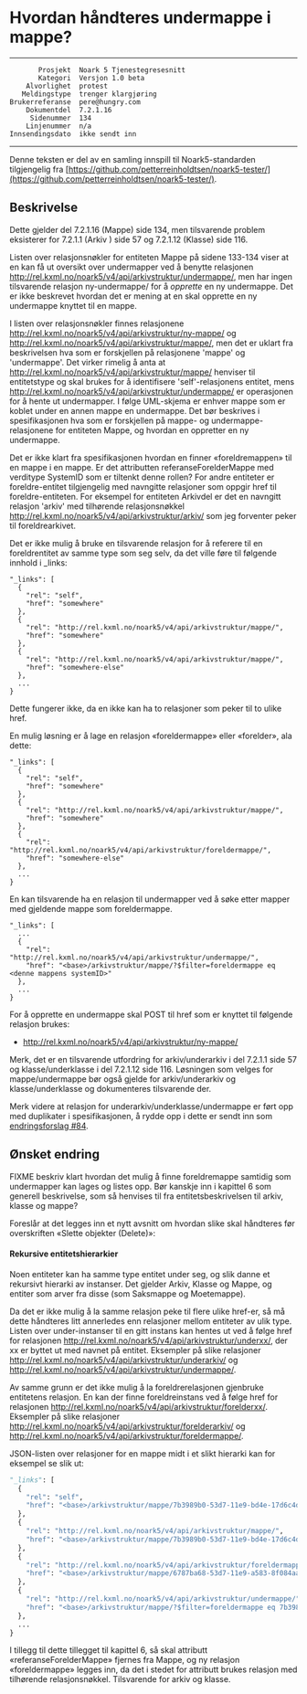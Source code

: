 Hvordan håndteres undermappe i mappe?
=====================================

 ------------------  ---------------------------------
           Prosjekt  Noark 5 Tjenestegresesnitt
           Kategori  Versjon 1.0 beta
        Alvorlighet  protest
       Meldingstype  trenger klargjøring
    Brukerreferanse  pere@hungry.com
        Dokumentdel  7.2.1.16
         Sidenummer  134
        Linjenummer  n/a
    Innsendingsdato  ikke sendt inn
 ------------------  ---------------------------------

Denne teksten er del av en samling innspill til Noark5-standarden
tilgjengelig fra [https://github.com/petterreinholdtsen/noark5-tester/](https://github.com/petterreinholdtsen/noark5-tester/).

Beskrivelse
-----------

Dette gjelder del 7.2.1.16 (Mappe) side 134, men tilsvarende problem
eksisterer for 7.2.1.1 (Arkiv ) side 57 og 7.2.1.12 (Klasse) side 116.

Listen over relasjonsnøkler for entiteten Mappe på sidene 133-134 viser
at en kan få ut oversikt over undermapper ved å benytte relasjonen
http://rel.kxml.no/noark5/v4/api/arkivstruktur/undermappe/, men har
ingen tilsvarende relasjon ny-undermappe/ for å *opprette* en ny
undermappe.  Det er ikke beskrevet hvordan det er mening at en skal
opprette en ny undermappe knyttet til en mappe.

I listen over relasjonsnøkler finnes relasjonene
http://rel.kxml.no/noark5/v4/api/arkivstruktur/ny-mappe/ og
http://rel.kxml.no/noark5/v4/api/arkivstruktur/mappe/, men det er
uklart fra beskrivelsen hva som er forskjellen på relasjonene 'mappe'
og 'undermappe'.  Det virker rimelig å anta at
http://rel.kxml.no/noark5/v4/api/arkivstruktur/mappe/ henviser til
entitetstype og skal brukes for å identifisere 'self'-relasjonens
entitet, mens
http://rel.kxml.no/noark5/v4/api/arkivstruktur/undermappe/ er
operasjonen for å hente ut undermapper.  I følge UML-skjema er enhver
mappe som er koblet under en annen mappe en undermappe.  Det bør
beskrives i spesifikasjonen hva som er forskjellen på mappe- og
undermappe-relasjonene for entiteten Mappe, og hvordan en oppretter en
ny undermappe.

Det er ikke klart fra spesifikasjonen hvordan en finner
«foreldremappen» til en mappe i en mappe.  Er det attributten
referanseForelderMappe med verditype SystemID som er tiltenkt denne
rollen?  For andre entiteter er foreldre-entitet tilgjengelig med
navngitte relasjoner som oppgir href til foreldre-entiteten.  For
eksempel for entiteten Arkivdel er det en navngitt relasjon 'arkiv'
med tilhørende relasjonsnøkkel
http://rel.kxml.no/noark5/v4/api/arkivstruktur/arkiv/ som jeg
forventer peker til foreldrearkivet.

Det er ikke mulig å bruke en tilsvarende relasjon for å referere til
en foreldrentitet av samme type som seg selv, da det ville føre til
følgende innhold i _links:

```
"_links": [
  {
    "rel": "self",
    "href": "somewhere"
  },
  {
    "rel": "http://rel.kxml.no/noark5/v4/api/arkivstruktur/mappe/",
    "href": "somewhere"
  },
  {
    "rel": "http://rel.kxml.no/noark5/v4/api/arkivstruktur/mappe/",
    "href": "somewhere-else"
  },
  ...
}
```

Dette fungerer ikke, da en ikke kan ha to relasjoner som peker til to
ulike href.

En mulig løsning er å lage en relasjon «foreldermappe» eller
«forelder», ala dette:

```
"_links": [
  {
    "rel": "self",
    "href": "somewhere"
  },
  {
    "rel": "http://rel.kxml.no/noark5/v4/api/arkivstruktur/mappe/",
    "href": "somewhere"
  },
  {
    "rel": "http://rel.kxml.no/noark5/v4/api/arkivstruktur/foreldermappe/",
    "href": "somewhere-else"
  },
  ...
}
```

En kan tilsvarende ha en relasjon til undermapper ved å søke etter
mapper med gjeldende mappe som foreldermappe.

```
"_links": [
  ...
  {
    "rel": "http://rel.kxml.no/noark5/v4/api/arkivstruktur/undermappe/",
    "href": "<base>/arkivstruktur/mappe/?$filter=foreldermappe eq <denne mappens systemID>"
  },
  ...
}
```

For å opprette en undermappe skal POST til href som er knyttet til
følgende relasjon brukes:

 * http://rel.kxml.no/noark5/v4/api/arkivstruktur/ny-mappe/

Merk, det er en tilsvarende utfordring for arkiv/underarkiv i del
7.2.1.1 side 57 og klasse/underklasse i del 7.2.1.12 side 116.
Løsningen som velges for mappe/undermappe bør også gjelde for
arkiv/underarkiv og klasse/underklasse og dokumenteres tilsvarende
der.

Merk videre at relasjon for underarkiv/underklasse/undermappe er ført
opp med duplikater i spesifikasjonen, å rydde opp i dette er sendt inn
som [endringsforslag #84](https://github.com/arkivverket/noark5-tjenestegrensesnitt-standard/pull/84).

Ønsket endring
--------------

FIXME beskriv klart hvordan det mulig å finne foreldremappe samtidig
som undermapper kan lages og listes opp.  Bør kanskje inn i kapittel 6
som generell beskrivelse, som så henvises til fra entitetsbeskrivelsen
til arkiv, klasse og mappe?

Foreslår at det legges inn et nytt avsnitt om hvordan slike skal
håndteres før overskriften «Slette objekter (Delete)»:

#### Rekursive entitetshierarkier

Noen entiteter kan ha samme type entitet under seg, og slik danne et
rekursivt hierarki av instanser.  Det gjelder Arkiv, Klasse og Mappe,
og entiter som arver fra disse (som Saksmappe og Moetemappe).

Da det er ikke mulig å la samme relasjon peke til flere ulike href-er,
så må dette håndteres litt annerledes enn relasjoner mellom entiteter
av ulik type.  Listen over under-instanser til en gitt instans kan
hentes ut ved å følge href for relasjonen
http://rel.kxml.no/noark5/v4/api/arkivstruktur/underxx/, der xx er
byttet ut med navnet på entitet.  Eksempler på slike relasjoner
http://rel.kxml.no/noark5/v4/api/arkivstruktur/underarkiv/ og
http://rel.kxml.no/noark5/v4/api/arkivstruktur/undermappe/.

Av samme grunn er det ikke mulig å la foreldrerelasjonen gjenbruke
entitetens relasjon.  En kan der finne foreldreinstans ved å følge
href for relasjonen
http://rel.kxml.no/noark5/v4/api/arkivstruktur/forelderxx/.  Eksempler
på slike relasjoner
http://rel.kxml.no/noark5/v4/api/arkivstruktur/forelderarkiv/ og
http://rel.kxml.no/noark5/v4/api/arkivstruktur/foreldermappe/.

JSON-listen over relasjoner for en mappe midt i et slikt hierarki kan
for eksempel se slik ut:

```Python
"_links": [
  {
    "rel": "self",
    "href": "<base>/arkivstruktur/mappe/7b3989b0-53d7-11e9-bd4e-17d6c4d53856/"
  },
  {
    "rel": "http://rel.kxml.no/noark5/v4/api/arkivstruktur/mappe/",
    "href": "<base>/arkivstruktur/mappe/7b3989b0-53d7-11e9-bd4e-17d6c4d53856/"
  },
  {
    "rel": "http://rel.kxml.no/noark5/v4/api/arkivstruktur/foreldermappe/",
    "href": "<base>/arkivstruktur/mappe/6787ba68-53d7-11e9-a583-8f084aaf5d19/"
  },
  {
    "rel": "http://rel.kxml.no/noark5/v4/api/arkivstruktur/undermappe/",
    "href": "<base>/arkivstruktur/mappe/?$filter=foreldermappe eq 7b3989b0-53d7-11e9-bd4e-17d6c4d53856"
  },
  ...
}
```

I tillegg til dette tillegget til kapittel 6, så skal attributt
«referanseForelderMappe» fjernes fra Mappe, og ny relasjon
«foreldermappe» legges inn, da det i stedet for attributt brukes
relasjon med tilhørende relasjonsnøkkel.  Tilsvarende for arkiv og
klasse.
